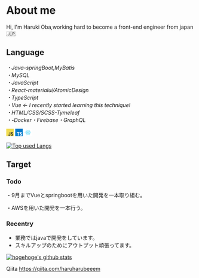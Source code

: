 # About me
Hi, I'm Haruki Oba,working hard to become a front-end engineer from japan🇯🇵

## Language
*・Java-springBoot,MyBatis*  
*・MySQL*  
*・JavaScript*  
*・React-materialui/AtomicDesign*  
*・TypeScript*  
*・Vue ← I recently started learning this technique!*  
*・HTML/CSS/SCSS-Tymeleaf*    
*・-Docker・Firebase・GraphQL*


<code><img height="20" alt="javascript" src="https://raw.githubusercontent.com/github/explore/80688e429a7d4ef2fca1e82350fe8e3517d3494d/topics/javascript/javascript.png"></code>
<code><img height="20" alt="typescript" src="https://raw.githubusercontent.com/github/explore/80688e429a7d4ef2fca1e82350fe8e3517d3494d/topics/typescript/typescript.png"></code>
<code><img height="20" alt="react" src="https://raw.githubusercontent.com/github/explore/80688e429a7d4ef2fca1e82350fe8e3517d3494d/topics/react/react.png"></code>

<!-- ソースコード統計 -->
[![Top used Langs](https://github-readme-stats.vercel.app/api/top-langs/?username=haruki0314&hide=html&layout=compact&theme=vue-dark)](https://github.com/haruki0314/)

## Target



### Todo
・9月までVueとspringbootを用いた開発を一本取り組む。

・AWSを用いた開発を一本行う。





### Recentry
- 業務ではjavaで開発をしています。
- スキルアップのためにアウトプット頑張ってます。


<!-- リポジトリステータス -->
[![hogehoge's github stats](https://github-readme-stats.vercel.app/api?username=haruki0314&hide=contribs&count_private=true&show_icons=true&theme=vue-dark)](https://github.com/haruki0314/)

Qiita
<https://qiita.com/haruharubeeem>
